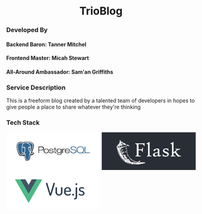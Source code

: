 <h1 align='center'><b>TrioBlog</b></h1>

### **Developed By**
#### __Backend Baron__: Tanner Mitchel
#### __Frontend Master__: Micah Stewart
#### __All-Around Ambassador__: Sam'an Griffiths

### __Service Description__
This is a freeform blog created by a talented team of developers in hopes to give people a place to share whatever they're thinking

### __Tech Stack__

<div style="display:flex, align-items:center, justify-content:center">
<img src='./ReadMeImg/PSQL.png' alt='psql logo' width=250vw height=100vh>
<img src='./ReadMeImg/flask-1.png' alt='flask logo' width=250vw height=100vh>
<img src='./ReadMeImg/vue-js2.png' alt='vue logo' width=250vw height=100vh>
</div>
